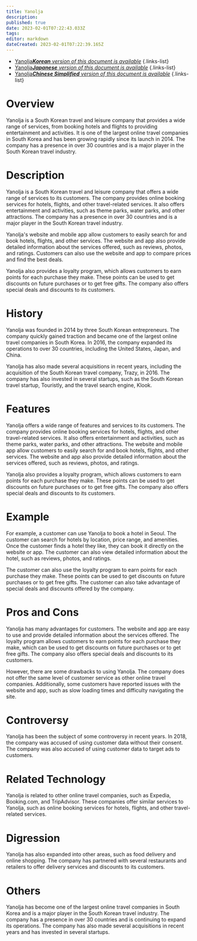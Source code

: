 ```yaml
---
title: Yanolja
description: 
published: true
date: 2023-02-01T07:22:43.033Z
tags: 
editor: markdown
dateCreated: 2023-02-01T07:22:39.165Z
---
```


- [Yanolja***Korean** version of this document is available*](/ko/Knowledge-base/Dictionary/yanolja)
{.links-list}
- [Yanolja***Japanese** version of this document is available*](/ja/Knowledge-base/Dictionary/yanolja)
{.links-list}
- [Yanolja***Chinese Simplified** version of this document is available*](/zh/Knowledge-base/Dictionary/yanolja)
{.links-list}

# Overview
Yanolja is a South Korean travel and leisure company that provides a wide range of services, from booking hotels and flights to providing entertainment and activities. It is one of the largest online travel companies in South Korea and has been growing rapidly since its launch in 2014. The company has a presence in over 30 countries and is a major player in the South Korean travel industry.

# Description
Yanolja is a South Korean travel and leisure company that offers a wide range of services to its customers. The company provides online booking services for hotels, flights, and other travel-related services. It also offers entertainment and activities, such as theme parks, water parks, and other attractions. The company has a presence in over 30 countries and is a major player in the South Korean travel industry.

Yanolja's website and mobile app allow customers to easily search for and book hotels, flights, and other services. The website and app also provide detailed information about the services offered, such as reviews, photos, and ratings. Customers can also use the website and app to compare prices and find the best deals.

Yanolja also provides a loyalty program, which allows customers to earn points for each purchase they make. These points can be used to get discounts on future purchases or to get free gifts. The company also offers special deals and discounts to its customers.

# History
Yanolja was founded in 2014 by three South Korean entrepreneurs. The company quickly gained traction and became one of the largest online travel companies in South Korea. In 2016, the company expanded its operations to over 30 countries, including the United States, Japan, and China.

Yanolja has also made several acquisitions in recent years, including the acquisition of the South Korean travel company, Trazy, in 2016. The company has also invested in several startups, such as the South Korean travel startup, Touristly, and the travel search engine, Klook.

# Features
Yanolja offers a wide range of features and services to its customers. The company provides online booking services for hotels, flights, and other travel-related services. It also offers entertainment and activities, such as theme parks, water parks, and other attractions. The website and mobile app allow customers to easily search for and book hotels, flights, and other services. The website and app also provide detailed information about the services offered, such as reviews, photos, and ratings.

Yanolja also provides a loyalty program, which allows customers to earn points for each purchase they make. These points can be used to get discounts on future purchases or to get free gifts. The company also offers special deals and discounts to its customers.

# Example
For example, a customer can use Yanolja to book a hotel in Seoul. The customer can search for hotels by location, price range, and amenities. Once the customer finds a hotel they like, they can book it directly on the website or app. The customer can also view detailed information about the hotel, such as reviews, photos, and ratings.

The customer can also use the loyalty program to earn points for each purchase they make. These points can be used to get discounts on future purchases or to get free gifts. The customer can also take advantage of special deals and discounts offered by the company.

# Pros and Cons
Yanolja has many advantages for customers. The website and app are easy to use and provide detailed information about the services offered. The loyalty program allows customers to earn points for each purchase they make, which can be used to get discounts on future purchases or to get free gifts. The company also offers special deals and discounts to its customers.

However, there are some drawbacks to using Yanolja. The company does not offer the same level of customer service as other online travel companies. Additionally, some customers have reported issues with the website and app, such as slow loading times and difficulty navigating the site.

# Controversy
Yanolja has been the subject of some controversy in recent years. In 2018, the company was accused of using customer data without their consent. The company was also accused of using customer data to target ads to customers.

# Related Technology
Yanolja is related to other online travel companies, such as Expedia, Booking.com, and TripAdvisor. These companies offer similar services to Yanolja, such as online booking services for hotels, flights, and other travel-related services.

# Digression
Yanolja has also expanded into other areas, such as food delivery and online shopping. The company has partnered with several restaurants and retailers to offer delivery services and discounts to its customers.

# Others
Yanolja has become one of the largest online travel companies in South Korea and is a major player in the South Korean travel industry. The company has a presence in over 30 countries and is continuing to expand its operations. The company has also made several acquisitions in recent years and has invested in several startups.